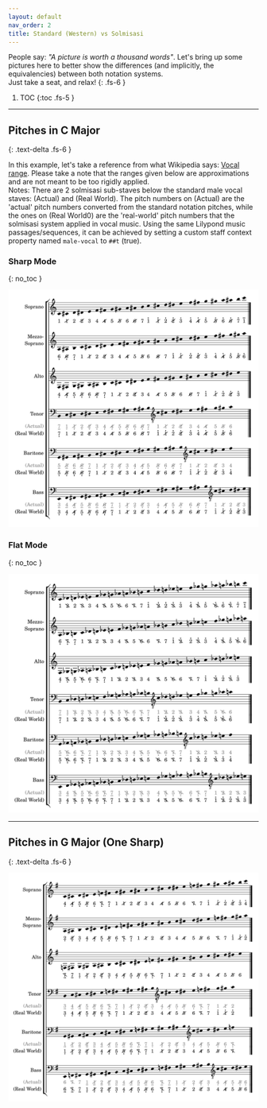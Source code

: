 ```yaml
---
layout: default
nav_order: 2
title: Standard (Western) vs Solmisasi
---
```


People say: _"A picture is worth a thousand words"_. Let's bring up some pictures here to better show the differences (and implicitly, the equivalencies) between both notation systems.<br>
  Just take a seat, and relax!
{: .fs-6 }

1. TOC
{:toc .fs-5 }

---

## Pitches in C Major
{: .text-delta .fs-6 }

In this example, let's take a reference from what Wikipedia says: [Vocal range](https://en.wikipedia.org/wiki/Vocal_range). Please take a note that the ranges given below are approximations and are not meant to be too rigidly applied.<br>
Notes: There are 2 solmisasi sub-staves below the standard male vocal staves: (Actual) and (Real World). The pitch numbers on (Actual) are the 'actual' pitch numbers converted from the standard notation pitches, while the ones on (Real World0) are the 'real-world' pitch numbers that the solmisasi system applied in vocal music. Using the same Lilypond music passages/sequences, it can be achieved by setting a custom staff context property named `male-vocal` to `##t` (true).

### Sharp Mode
{: no_toc }

![Vocal Ranges, in C Major, sharp mode](/docs/comparison/comparison.png)

### Flat Mode
{: no_toc }

![Vocal Ranges, in C Major, flat mode](/docs/comparison/comparison-in-flat.png)

---

## Pitches in G Major (One Sharp)
{: .text-delta .fs-6 }

![Vocal Ranges, in G Major](/docs/comparison/comparison-g-maj.png)
